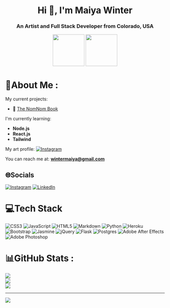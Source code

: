 <h1 align="center">Hi 👋, I'm Maiya Winter</h1>
<h3 align="center">An Artist and Full Stack Developer from Colorado, USA</h3>
<div id="header" align="center">
  <img src="https://media.giphy.com/media/jdPMeyv9rn0hZHh8n9/giphy.gif" width=100"/>
  <img src="https://media.giphy.com/media/ypMHTnPzsKYvYcBOmA/giphy.gif" width=100"/>                                                                                
</div>

# 💫About Me :
My current projects:

- 📖 [The NomNom Book](https://github.com/WinterMaiya/nomnom_book)

I'm currently learning:
- **Node.js** 
- **React.js**
- **Tailwind**

My art profile:
[![Instagram](https://img.shields.io/badge/Instagram-%23E4405F.svg?logo=Instagram&logoColor=white)](https://instagram.com/maiyawinter)

You can reach me at: **wintermaiya@gmail.com**


## 🌐Socials
[![Instagram](https://img.shields.io/badge/Instagram-%23E4405F.svg?logo=Instagram&logoColor=white)](https://instagram.com/maiyawinter) [![LinkedIn](https://img.shields.io/badge/LinkedIn-%230077B5.svg?logo=linkedin&logoColor=white)](https://linkedin.com/in/maiya-winter) 

# 💻Tech Stack
![CSS3](https://img.shields.io/badge/css3-%231572B6.svg?style=for-the-badge&logo=css3&logoColor=white) ![JavaScript](https://img.shields.io/badge/javascript-%23323330.svg?style=for-the-badge&logo=javascript&logoColor=%23F7DF1E) ![HTML5](https://img.shields.io/badge/html5-%23E34F26.svg?style=for-the-badge&logo=html5&logoColor=white) ![Markdown](https://img.shields.io/badge/markdown-%23000000.svg?style=for-the-badge&logo=markdown&logoColor=white) ![Python](https://img.shields.io/badge/python-3670A0?style=for-the-badge&logo=python&logoColor=ffdd54) ![Heroku](https://img.shields.io/badge/heroku-%23430098.svg?style=for-the-badge&logo=heroku&logoColor=white) ![Bootstrap](https://img.shields.io/badge/bootstrap-%23563D7C.svg?style=for-the-badge&logo=bootstrap&logoColor=white) ![Jasmine](https://img.shields.io/badge/jasmine-%238A4182.svg?style=for-the-badge&logo=jasmine&logoColor=white) ![jQuery](https://img.shields.io/badge/jquery-%230769AD.svg?style=for-the-badge&logo=jquery&logoColor=white) ![Flask](https://img.shields.io/badge/flask-%23000.svg?style=for-the-badge&logo=flask&logoColor=white) ![Postgres](https://img.shields.io/badge/postgres-%23316192.svg?style=for-the-badge&logo=postgresql&logoColor=white) ![Adobe After Effects](https://img.shields.io/badge/Adobe%20After%20Effects-9999FF.svg?style=for-the-badge&logo=Adobe%20After%20Effects&logoColor=white) ![Adobe Photoshop](https://img.shields.io/badge/adobephotoshop-%2331A8FF.svg?style=for-the-badge&logo=adobephotoshop&logoColor=white)
# 📊GitHub Stats :
![](https://github-readme-stats.vercel.app/api?username=WinterMaiya&theme=synthwave&hide_border=true&include_all_commits=false&count_private=true)<br/>
![](https://github-readme-streak-stats.herokuapp.com/?user=WinterMaiya&theme=synthwave&hide_border=true)<br/>
![](https://github-readme-stats.vercel.app/api/top-langs/?username=WinterMaiya&theme=synthwave&hide_border=true&include_all_commits=false&count_private=true&layout=compact)

---
[![](https://visitcount.itsvg.in/api?id=WinterMaiya&icon=0&color=10)](https://visitcount.itsvg.in)


